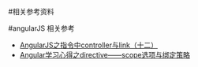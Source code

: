 #相关参考资料

#angularJS 相关参考

- [AngularJS之指令中controller与link（十二）](http://www.cnblogs.com/CreateMyself/p/5568202.html)
- [Angular学习心得之directive——scope选项与绑定策略](https://my.oschina.net/u/2342955/blog/408889)

